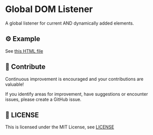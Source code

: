 # Global DOM Listener

A global listener for current AND dynamically added elements.

## ⚙️ Example

See [this HTML file](./index.html)

## 🤝 Contribute
Continuous improvement is encouraged and your contributions are valuable!

If you identify areas for improvement, have suggestions or encounter issues, please create a GitHub issue.

## 📜 LICENSE

This is licensed under the MIT License, see [LICENSE](./LICENSE)
